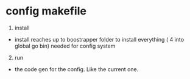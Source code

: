 # config makefile

1. install

- install reaches up to boostrapper folder to install everything ( 4 into global go bin) needed for config system

2. run

- the code gen for the config. Like the current one.
